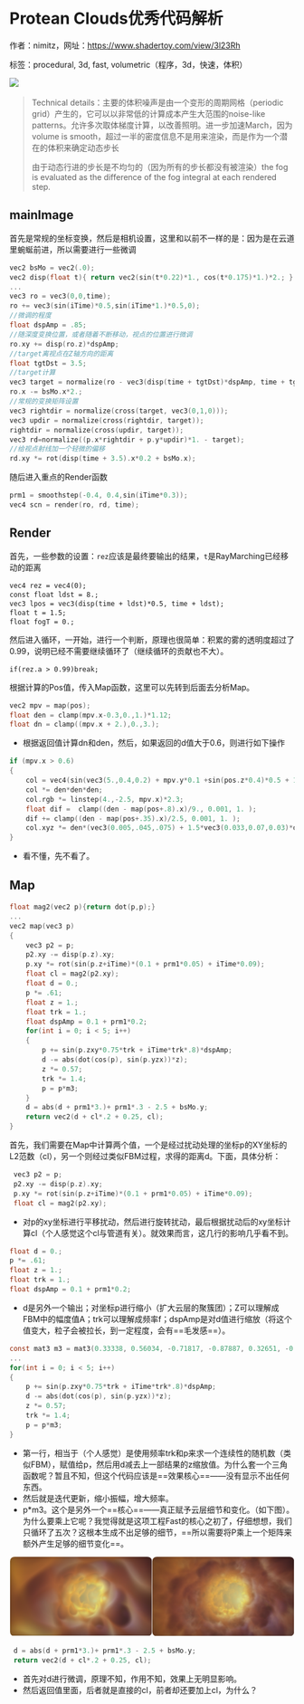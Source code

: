 # Protean Clouds优秀代码解析

作者：nimitz，网址：https://www.shadertoy.com/view/3l23Rh

标签：procedural, 3d, fast, volumetric（程序，3d，快速，体积）

![](ProteanClouds代码解析.assets\ProClouds.gif)



> Technical details：主要的体积噪声是由一个变形的周期网格（periodic grid）产生的，它可以以非常低的计算成本产生大范围的noise-like patterns。允许多次取体梯度计算，以改善照明。进一步加速March，因为volume is smooth，超过一半的密度信息不是用来渲染，而是作为一个潜在的体积来确定动态步长
>
> 由于动态行进的步长是不均匀的（因为所有的步长都没有被渲染）the fog is evaluated as the difference of the fog integral at each rendered step.



## mainImage

首先是常规的坐标变换，然后是相机设置，这里和以前不一样的是：因为是在云道里蜿蜒前进，所以需要进行一些微调

```c
vec2 bsMo = vec2(.0);
vec2 disp(float t){ return vec2(sin(t*0.22)*1., cos(t*0.175)*1.)*2.; }
...
vec3 ro = vec3(0,0,time);
ro += vec3(sin(iTime)*0.5,sin(iTime*1.)*0.5,0);
//微调的程度
float dspAmp = .85;
//随深度变换位置，或者随着不断移动，视点的位置进行微调
ro.xy += disp(ro.z)*dspAmp;
//target离视点在Z轴方向的距离
float tgtDst = 3.5;
//target计算
vec3 target = normalize(ro - vec3(disp(time + tgtDst)*dspAmp, time + tgtDst));
ro.x -= bsMo.x*2.;
//常规的变换矩阵设置
vec3 rightdir = normalize(cross(target, vec3(0,1,0)));
vec3 updir = normalize(cross(rightdir, target));
rightdir = normalize(cross(updir, target));
vec3 rd=normalize((p.x*rightdir + p.y*updir)*1. - target);
//给视点射线加一个轻微的偏移
rd.xy *= rot(disp(time + 3.5).x*0.2 + bsMo.x);
```

随后进入重点的Render函数

```C
prm1 = smoothstep(-0.4, 0.4,sin(iTime*0.3));
vec4 scn = render(ro, rd, time);
```



## Render

首先，一些参数的设置：`rez`应该是最终要输出的结果，`t`是RayMarching已经移动的距离

```
vec4 rez = vec4(0);
const float ldst = 8.;
vec3 lpos = vec3(disp(time + ldst)*0.5, time + ldst);
float t = 1.5;
float fogT = 0.;
```

然后进入循环，一开始，进行一个判断，原理也很简单：积累的雾的透明度超过了0.99，说明已经不需要继续循环了（继续循环的贡献也不大）。

```
if(rez.a > 0.99)break;
```

根据计算的Pos值，传入Map函数，这里可以先转到后面去分析Map。

```c
vec2 mpv = map(pos);
float den = clamp(mpv.x-0.3,0.,1.)*1.12;
float dn = clamp((mpv.x + 2.),0.,3.);
```

+ 根据返回值计算dn和den，然后，如果返回的d值大于0.6，则进行如下操作

```c
if (mpv.x > 0.6)
{	    
    col = vec4(sin(vec3(5.,0.4,0.2) + mpv.y*0.1 +sin(pos.z*0.4)*0.5 + 1.8)*0.5 				+ 0.5,0.08);
    col *= den*den*den;
    col.rgb *= linstep(4.,-2.5, mpv.x)*2.3;
    float dif =  clamp((den - map(pos+.8).x)/9., 0.001, 1. );
    dif += clamp((den - map(pos+.35).x)/2.5, 0.001, 1. );
    col.xyz *= den*(vec3(0.005,.045,.075) + 1.5*vec3(0.033,0.07,0.03)*dif);
}
```

+ 看不懂，先不看了。



## Map

```c
float mag2(vec2 p){return dot(p,p);}
...
vec2 map(vec3 p)
{
    vec3 p2 = p;
    p2.xy -= disp(p.z).xy;
    p.xy *= rot(sin(p.z+iTime)*(0.1 + prm1*0.05) + iTime*0.09);
    float cl = mag2(p2.xy);
    float d = 0.;
    p *= .61;
    float z = 1.;
    float trk = 1.;
    float dspAmp = 0.1 + prm1*0.2;
    for(int i = 0; i < 5; i++)
    {
		p += sin(p.zxy*0.75*trk + iTime*trk*.8)*dspAmp;
        d -= abs(dot(cos(p), sin(p.yzx))*z);
        z *= 0.57;
        trk *= 1.4;
        p = p*m3;
    }
    d = abs(d + prm1*3.)+ prm1*.3 - 2.5 + bsMo.y;
    return vec2(d + cl*.2 + 0.25, cl);
}

```

首先，我们需要在Map中计算两个值，一个是经过扰动处理的坐标p的XY坐标的L2范数（cl），另一个则经过类似FBM过程，求得的距离d。下面，具体分析：

```c
 vec3 p2 = p;
 p2.xy -= disp(p.z).xy;
 p.xy *= rot(sin(p.z+iTime)*(0.1 + prm1*0.05) + iTime*0.09);
 float cl = mag2(p2.xy);
```

+ 对p的xy坐标进行平移扰动，然后进行旋转扰动，最后根据扰动后的xy坐标计算cl（个人感觉这个cl与管道有关）。就效果而言，这几行的影响几乎看不到。

```c
float d = 0.;
p *= .61;
float z = 1.;
float trk = 1.;
float dspAmp = 0.1 + prm1*0.2;
```

+ d是另外一个输出；对坐标p进行缩小（扩大云层的聚簇团）；Z可以理解成FBM中的幅度值A；trk可以理解成频率f；dspAmp是对d值进行缩放（将这个值变大，粒子会被拉长，到一定程度，会有==毛发感==）。

```c
const mat3 m3 = mat3(0.33338, 0.56034, -0.71817, -0.87887, 0.32651, -0.15323, 0.15162, 0.69596, 0.61339)*1.93;
...
for(int i = 0; i < 5; i++)
{
    p += sin(p.zxy*0.75*trk + iTime*trk*.8)*dspAmp;
    d -= abs(dot(cos(p), sin(p.yzx))*z);
    z *= 0.57;
    trk *= 1.4;
    p = p*m3;
}
```

+ 第一行，相当于（个人感觉）是使用频率trk和p来求一个连续性的随机数（类似FBM），赋值给p，然后用d减去上一部结果的z缩放值。为什么套一个三角函数呢？暂且不知，但这个代码应该是==效果核心==——没有显示不出任何东西。
+ 然后就是迭代更新，缩小振幅，增大频率。
+ p*m3。这个是另外一个==核心==——真正赋予云层细节和变化。（如下图）。为什么要乘上它呢？我觉得就是这项工程Fast的核心之初了，仔细想想，我们只循环了五次？这根本生成不出足够的细节，==所以需要将P乘上一个矩阵来额外产生足够的细节变化==。

![](ProteanClouds代码解析.assets/16037155461555.png)

```c
 d = abs(d + prm1*3.)+ prm1*.3 - 2.5 + bsMo.y;
 return vec2(d + cl*.2 + 0.25, cl);
```

+ 首先对d进行微调，原理不知，作用不知，效果上无明显影响。
+ 然后返回值里面，后者就是直接的cl，前者却还要加上cl，为什么？

